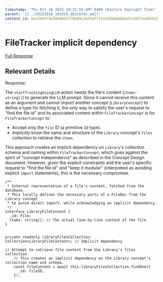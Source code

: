 ```yaml
---
timestamp: 'Thu Oct 16 2025 19:32:59 GMT-0400 (Eastern Daylight Time)'
parent: '[[../20251016_193259.db3cb7dc.md]]'
content_id: bac2b93f3e38dd6d2778a99c3e25ef772a103bda60d1d7a1657ead5d4180ca34
---
```


# FileTracker implicit dependency

[Full Response](../context/design/concepts/FileTracker/implementation.md/steps/response.b956377b.md)

## Relevant Details

Response:

The `startTrackingUsingLLM` action needs the file's content (`items: string[]`) to generate the LLM prompt. Since it cannot receive this content as an argument and cannot import another concept (`LibraryConcept`) to define a type for fetching it, the only way to satisfy the user's request to "find the file id" and its associated content *within* `FileTrackerConcept` is for `FileTrackerConcept` to:

* Accept only the `file` ID (a primitive `ID` type).
* *Implicitly* know the name and structure of the `Library` concept's `files` collection to retrieve the `items`.

This approach creates an implicit dependency on `Library`'s collection schema and naming within `FileTrackerConcept`, which goes against the *spirit* of "concept independence" as described in the Concept Design document. However, given the explicit constraints and the user's specific request to "find the file id" *and* "keep it modular" (interpreted as avoiding explicit `import` statements), this is the necessary compromise.

```
/**
 * Internal representation of a file's content, fetched from the database.
 * This locally defines the necessary parts of a FileDoc from the Library concept
 * to avoid direct import, while acknowledging an implicit dependency.
 */
interface LibraryFileContent {
  _id: File;
  items: string[]; // The actual line-by-line content of the file
}


private readonly libraryFilesCollection: Collection<LibraryFileContent>; // Implicit dependency

// Attempt to retrieve file content from the Library's files collection
    // This creates an implicit dependency on the Library concept's collection name and schema.
    const fileContent = await this.libraryFilesCollection.findOne({
      _id: fileID,
    });
```
